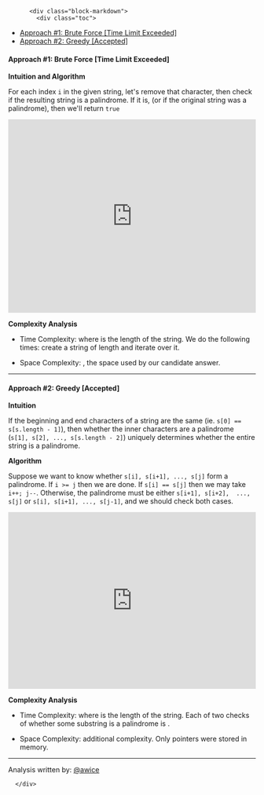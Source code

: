 <div class="article-body">
        
          <div class="block-markdown">
            <div class="toc">
<ul>
<li><a href="#approach-1-brute-force-time-limit-exceeded">Approach #1: Brute Force [Time Limit Exceeded]</a></li>
<li><a href="#approach-2-greedy-accepted">Approach #2: Greedy [Accepted]</a></li>
</ul>
</div>
<h4 id="approach-1-brute-force-time-limit-exceeded">Approach #1: Brute Force [Time Limit Exceeded]</h4>
<p><strong>Intuition and Algorithm</strong></p>
<p>For each index <code>i</code> in the given string, let's remove that character, then check if the resulting string is a palindrome.  If it is, (or if the original string was a palindrome), then we'll return <code>true</code></p>
<iframe src="https://leetcode.com/playground/F8rXiMNb/shared" frameborder="0" name="F8rXiMNb" width="100%" height="394"></iframe>

<p><strong>Complexity Analysis</strong></p>
<ul>
<li>
<p>Time Complexity: <script type="math/tex; mode=display">O(N^2)</script> where <script type="math/tex; mode=display">N</script> is the length of the string.  We do the following <script type="math/tex; mode=display">N</script> times: create a string of length <script type="math/tex; mode=display">N</script> and iterate over it.</p>
</li>
<li>
<p>Space Complexity: <script type="math/tex; mode=display">O(N)</script>, the space used by our candidate answer.</p>
</li>
</ul>
<hr>
<h4 id="approach-2-greedy-accepted">Approach #2: Greedy [Accepted]</h4>
<p><strong>Intuition</strong></p>
<p>If the beginning and end characters of a string are the same (ie. <code>s[0] == s[s.length - 1]</code>), then whether the inner characters are a palindrome (<code>s[1], s[2], ..., s[s.length - 2]</code>) uniquely determines whether the entire string is a palindrome.</p>
<p><strong>Algorithm</strong></p>
<p>Suppose we want to know whether <code>s[i], s[i+1], ..., s[j]</code> form a palindrome.  If <code>i &gt;= j</code> then we are done.  If <code>s[i] == s[j]</code> then we may take <code>i++; j--</code>.  Otherwise, the palindrome must be either <code>s[i+1], s[i+2],  ..., s[j]</code> or <code>s[i], s[i+1], ..., s[j-1]</code>, and we should check both cases.</p>
<iframe src="https://leetcode.com/playground/46SiEhrv/shared" frameborder="0" name="46SiEhrv" width="100%" height="360"></iframe>

<p><strong>Complexity Analysis</strong></p>
<ul>
<li>
<p>Time Complexity: <script type="math/tex; mode=display">O(N)</script> where <script type="math/tex; mode=display">N</script> is the length of the string.  Each of two checks of whether some substring is a palindrome is <script type="math/tex; mode=display">O(N)</script>.</p>
</li>
<li>
<p>Space Complexity: <script type="math/tex; mode=display">O(1)</script> additional complexity.  Only pointers were stored in memory.</p>
</li>
</ul>
<hr>
<p>Analysis written by: <a href="https://leetcode.com/awice">@awice</a></p>
          </div>
        
      </div>